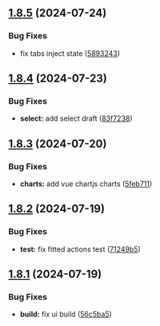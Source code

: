 ## [1.8.5](https://github.com/acronis/ui-component-library/compare/v1.8.4...v1.8.5) (2024-07-24)


### Bug Fixes

* fix tabs inject state ([5893243](https://github.com/acronis/ui-component-library/commit/5893243d2d145cca00873a750bf8fea3d8925d7b))

## [1.8.4](https://github.com/acronis/ui-component-library/compare/v1.8.3...v1.8.4) (2024-07-23)


### Bug Fixes

* **select:** add select draft ([83f7238](https://github.com/acronis/ui-component-library/commit/83f7238fbad0d0806d2711365650db9b2cdd6b03))

## [1.8.3](https://github.com/acronis/ui-component-library/compare/v1.8.2...v1.8.3) (2024-07-20)


### Bug Fixes

* **charts:** add vue chartjs charts ([5feb711](https://github.com/acronis/ui-component-library/commit/5feb7119e4ade837013b58532484545946379875))

## [1.8.2](https://github.com/acronis/ui-component-library/compare/v1.8.1...v1.8.2) (2024-07-19)


### Bug Fixes

* **test:** fix fitted actions test ([71249b5](https://github.com/acronis/ui-component-library/commit/71249b5c54fe1dfc92898cc4948a6f7b9e7f58af))

## [1.8.1](https://github.com/acronis/ui-component-library/compare/v1.8.0...v1.8.1) (2024-07-19)


### Bug Fixes

* **build:** fix ui build ([56c5ba5](https://github.com/acronis/ui-component-library/commit/56c5ba50d4ad668373a2440e2bf4f000cf35180b))

